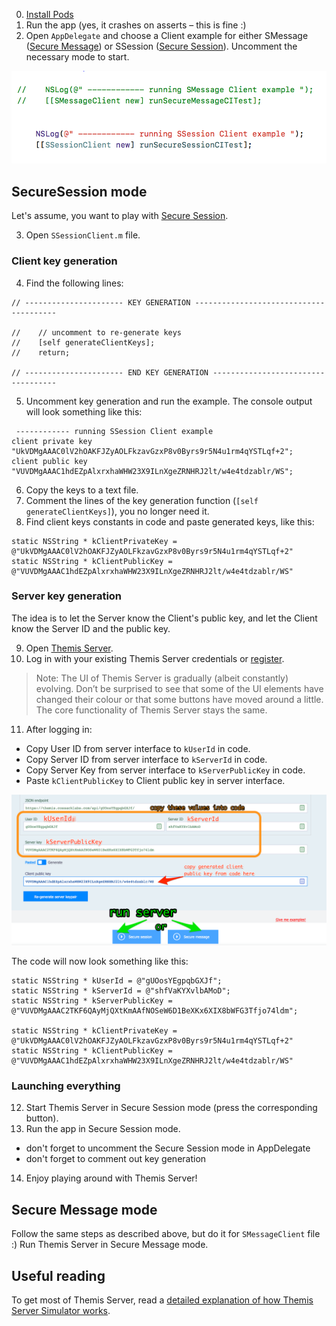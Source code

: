 0. [Install Pods](https://docs.cossacklabs.com/pages/objective-c-howto/#installing-stable-version-from-cocoapods)
1. Run the app (yes, it crashes on asserts – this is fine :)
2. Open `AppDelegate` and choose a Client example for either SMessage ([Secure Message](https://docs.cossacklabs.com/pages/secure-message-cryptosystem/)) or SSession ([Secure Session](https://docs.cossacklabs.com/pages/secure-session-cryptosystem/)). Uncomment the necessary mode to start. 


![appdelegate](pics/appdelegate.png)


## SecureSession mode

Let's assume, you want to play with [Secure Session](https://docs.cossacklabs.com/pages/secure-session-cryptosystem/).

3. Open `SSessionClient.m` file.

### Client key generation

4. Find the following lines:

```objc
// ---------------------- KEY GENERATION ---------------------------------------
    
//    // uncomment to re-generate keys
//    [self generateClientKeys];
//    return;
    
// ---------------------- END KEY GENERATION -----------------------------------
```
5. Uncomment key generation and run the example. The console output will look something like this:

```objc
 ------------ running SSession Client example 
client private key "UkVDMgAAAC0lV2hOAKFJZyAOLFkzavGzxP8v0Byrs9r5N4u1rm4qYSTLqf+2";
client public key "VUVDMgAAAC1hdEZpAlxrxhaWHW23X9ILnXgeZRNHRJ2lt/w4e4tdzablr/WS";
```

6. Copy the keys to a text file.  
7. Comment the lines of the key generation function (`[self generateClientKeys]`), you no longer need it.
8. Find client keys constants in code and paste generated keys, like this:

```objc 
static NSString * kClientPrivateKey = @"UkVDMgAAAC0lV2hOAKFJZyAOLFkzavGzxP8v0Byrs9r5N4u1rm4qYSTLqf+2"
static NSString * kClientPublicKey = @"VUVDMgAAAC1hdEZpAlxrxhaWHW23X9ILnXgeZRNHRJ2lt/w4e4tdzablr/WS"
```
    
### Server key generation

The idea is to let the Server know the Client's public key, and let the Client know the Server ID and the public key.

 
9. Open [Themis Server](https://docs.cossacklabs.com/simulator/interactive/).  
10. Log in with your existing Themis Server credentials or [register](https://docs.cossacklabs.com/pages/using-themis-server/#registration).  

>Note: The UI of Themis Server is gradually (albeit constantly) evolving. Don’t be surprised to see that some of the UI elements have changed their colour or that some buttons have moved around a little. The core functionality of Themis Server stays the same.  

11. After logging in:  
- Copy User ID from server interface to `kUserId` in code.
- Copy Server ID from server interface to `kServerId` in code.
- Copy Server Key from server interface to `kServerPublicKey` in code.
- Paste `kClientPublicKey` to Client public key in server interface.


![sever dashboard](pics/server-dashboard.png)

The code will now look something like this:  

```objc
static NSString * kUserId = @"gUOosYEgpqbGXJf";
static NSString * kServerId = @"shfVaKYXvlbAMoD";
static NSString * kServerPublicKey = @"VUVDMgAAAC2TKF6QAyMjQXtKmAAfNOSeW6D1BeXKx6XIX8bWFG3Tfjo74ldm";

static NSString * kClientPrivateKey = @"UkVDMgAAAC0lV2hOAKFJZyAOLFkzavGzxP8v0Byrs9r5N4u1rm4qYSTLqf+2"
static NSString * kClientPublicKey = @"VUVDMgAAAC1hdEZpAlxrxhaWHW23X9ILnXgeZRNHRJ2lt/w4e4tdzablr/WS"
```

### Launching everything

12. Start Themis Server in Secure Session mode (press the corresponding button).
13. Run the app in Secure Session mode.
   - don't forget to uncomment the Secure Session mode in AppDelegate
   - don't forget to comment out key generation
   
14. Enjoy playing around with Themis Server!


## Secure Message mode   

Follow the same steps as described above, but do it for `SMessageClient` file :) Run Themis Server in Secure Message mode.


## Useful reading  

To get most of Themis Server, read a [detailed explanation of how Themis Server Simulator works](https://docs.cossacklabs.com/pages/using-themis-server/).
